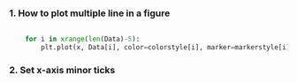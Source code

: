 ### 1. How to plot multiple line in a figure
```python 

    for i in xrange(len(Data)-5):
        plt.plot(x, Data[i], color=colorstyle[i], marker=markerstyle[i], markersize=2, linewidth=0.8, label='Frequency = %sMHz'%Freq[i])
```
### 2. Set x-axis minor ticks
